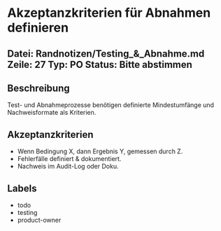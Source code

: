 # Akzeptanzkriterien für Abnahmen definieren
Datei: Randnotizen/Testing_&_Abnahme.md
Zeile: 27
Typ: PO
Status: Bitte abstimmen
---

## Beschreibung
Test- und Abnahmeprozesse benötigen definierte Mindestumfänge und Nachweisformate als Kriterien.

## Akzeptanzkriterien
- Wenn Bedingung X, dann Ergebnis Y, gemessen durch Z.
- Fehlerfälle definiert & dokumentiert.
- Nachweis im Audit-Log oder Doku.

## Labels
- todo
- testing
- product-owner
